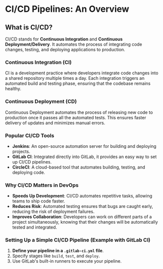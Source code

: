 # CI/CD Pipelines: An Overview

## What is CI/CD?
CI/CD stands for **Continuous Integration** and **Continuous Deployment/Delivery**. It automates the process of integrating code changes, testing, and deploying applications to production.

### Continuous Integration (CI)
CI is a development practice where developers integrate code changes into a shared repository multiple times a day. Each integration triggers an automated build and testing phase, ensuring that the codebase remains healthy.

### Continuous Deployment (CD)
Continuous Deployment automates the process of releasing new code to production once it passes all the automated tests. This ensures faster delivery of updates and minimizes manual errors.

### Popular CI/CD Tools
- **Jenkins**: An open-source automation server for building and deploying projects.
- **GitLab CI**: Integrated directly into GitLab, it provides an easy way to set up CI/CD pipelines.
- **CircleCI**: A cloud-based tool that automates building, testing, and deploying code.

### Why CI/CD Matters in DevOps
- **Speeds Up Development**: CI/CD automates repetitive tasks, allowing teams to ship code faster.
- **Reduces Risk**: Automated testing ensures that bugs are caught early, reducing the risk of deployment failures.
- **Improves Collaboration**: Developers can work on different parts of a project simultaneously, knowing that their changes will be automatically tested and integrated.

### Setting Up a Simple CI/CD Pipeline (Example with GitLab CI)
1. **Define your pipeline in a `.gitlab-ci.yml` file**.
2. Specify stages like `build`, `test`, and `deploy`.
3. Use GitLab's built-in runners to execute your pipeline.
